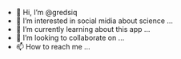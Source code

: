 - 👋 Hi, I’m @gredsiq
- 👀 I’m interested in social midia about science ...
- 🌱 I’m currently learning about this app ...
- 💞️ I’m looking to collaborate on ...
- 📫 How to reach me ...

<!---
gredsiq/gredsiq is a ✨ special ✨ repository because its `README.md` (this file) appears on your GitHub profile.
You can click the Preview link to take a look at your changes.
--->
